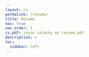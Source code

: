 ```yaml
---
layout: cv
permalink: /resume/
title: Resume
nav: true
nav_order: 1
cv_pdf: jesse zalasky my resume.pdf
description: >
toc:
  sidebar: left
---
```

